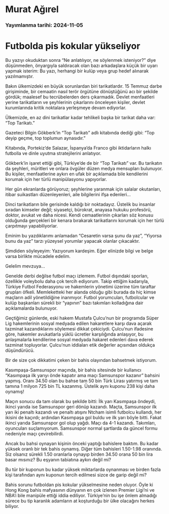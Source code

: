 # Murat Ağırel

### Yayımlanma tarihi: 2024-11-05

# Futbolda pis kokular yükseliyor

Bu yazıyı okuduktan sonra “Ne anlatılıyor, ne söylenmek isteniyor?” diye düşünmeden, önyargıyla saldıracak olan bazı arkadaşlara küçük bir uyarı yapmak isterim: Bu yazı, herhangi bir kulüp veya grup hedef alınarak yazılmamıştır.

Bakın ülkemizdeki en büyük sorunlardan biri tarikatlardır. 15 Temmuz darbe girişiminde, bir cemaatin nasıl terör örgütüne dönüştüğünü acı bir şekilde gördük; maalesef bu tecrübelerden ders çıkarmadık. Devlet menfaatleri yerine tarikatların ve şeyhlerinin çıkarlarını önceleyen kişiler, devlet kurumlarında kritik noktalara yerleşmeye devam ediyorlar.

Ülkemizde, en az dini tarikatlar kadar tehlikeli başka bir tarikat daha var: “Top Tarikatı.”

Gazeteci Bilgin Gökberk’in “Top Tarikatı” adlı kitabında dediği gibi: “Top deyip geçme, top toplumun aynasıdır.”

Kitabında, Portekiz’de Salazar, İspanya’da Franco gibi iktidarların halkı futbolla ve dinle uyutma stratejilerini anlatıyor.

Gökberk’in işaret ettiği gibi, Türkiye’de de bir “Top Tarikatı” var. Bu tarikatın da şeyhleri, müritleri ve onlara övgüler düzen medya mensupları bulunuyor. Bu kişiler, menfaatlerine aykırı en ufak bir açıklamada bile kendilerini korumak için her türlü manipülasyonu yapıyorlar.

Her gün ekranlarda görüyoruz; şeyhlerine yaranmak için salalar okutanları, itibar suikastları düzenleyenleri, aile bilgilerini ifşa edenleri...

Dinci tarikatların bile gerisinde kaldığı bir noktadayız. Üstelik bu insanlar sıradan kimseler değil; siyasetçi, bürokrat, anayasa hukuku profesörü, doktor, avukat ve daha nicesi. Kendi cemaatlerinin çıkarları söz konusu olduğunda gerçekleri bir kenara bırakarak tarikatlarını korumak için her türlü çarpıtmayı yapabiliyorlar.

Eminim bu yazdıklarımı anlamadan “Cesaretin varsa şunu da yaz”, “Yiyorsa bunu da yaz” tarzı yüzeysel yorumlar yapacak olanlar çıkacaktır.

Şimdiden söyleyeyim: Yazıyorum kardeşim. Eğer elinizde bilgi ve belge varsa birlikte mücadele edelim.

Gelelim mevzuya...

Genelde derbi değilse futbol maçı izlemem. Futbol dışındaki sporları, özellikle voleybolu daha çok tercih ediyorum. Takip ettiğim kadarıyla, Türkiye Futbol Federasyonu ve hakemlerin yönetimi üzerine tüm taraftar grupları öfkeli. Memleketteki her alanda olduğu gibi burada da hiç kimse maçların adil yönetildiğine inanmıyor. Futbol yorumcuları, futbolcular ve kulüp başkanları sürekli bir “yapının” bazı takımları kolladığına dair açıklamalarda bulunuyor.

Geçtiğimiz günlerde, eski hakem Mustafa Çulcu’nun bir programda Süper Lig hakemlerinin sosyal medyada edilen hakaretlere karşı dava açarak tazminat kazandıklarını söylemesi dikkat çekiciydi. Çulcu’nun ifadesine göre, hakemler avukatlarla yüklü ücretler karşılığında anlaşıyor, bu anlaşmalarla kendilerine sosyal medyada hakaret edenleri dava ederek tazminat topluyorlar. Çulcu’nun iddiaları etik değerler açısından oldukça düşündürücü.

Bir de size çok dikkatimi çeken bir bahis olayından bahsetmek istiyorum.

Kasımpaşa-Samsunspor maçında, bir bahis sitesinde bir kullanıcı “Kasımpaşa ilk yarıyı önde kapatır ama maçı Samsunspor kazanır” bahsini yapmış. Oranı 34.50 olan bu bahse tam 50 bin Türk Lirası yatırmış ve tam tamına 1 milyon 725 bin TL kazanmış. Üstelik aynı kuponu 238 kişi daha oynamış!

Maçın sonucu da tam olarak bu şekilde bitti: İlk yarı Kasımpaşa öndeydi, ikinci yarıda ise Samsunspor geri dönüp kazandı. Maçta, Samsunspor ilk yarı iki penaltı kazandı ve penaltı atışını Ntcham isimli futbolcu kullandı, her ikisini de kaçırdı; ardından Kasımpaşa gol buldu ve ilk yarı böyle bitti. Fakat ikinci yarıda Samsunspor gol olup yağdı. Maçı da 4-1 kazandı. Takımları, oyuncuları suçlamıyorum. Samsunspor normal şartlarda da güncel formu nedeniyle maçı çevirebilirdi.

Ancak bu bahsi oynayan kişinin önceki yaptığı bahislere baktım. Bu kadar yüksek oranlı bir tek bahis oynamış. Diğer tüm bahisleri 1.50-1.98 oranında. Siz olsanız sürekli 1.50 oranlarla oynayıp birden 34.50 orana 50 bin lira basar mısınız? Bu eşyanın tabiatına aykırı değil mi?

Bu tür bir kuponun bu kadar yüksek miktarlarda oynanması ve birden fazla kişi tarafından aynı kuponun tercih edilmesi sizce de garip değil mi?

Bahis sorunu futboldan pis kokular yükselmesine neden oluyor. Öyle ki Hong Kong bahis mafyasının dünyanın en çok izlenen Premier Ligi’ni ve NBA’i bile manipüle ettiği iddia ediliyor. Türkiye’nin bu işe önlem almadığı sürece bu tip karanlık adamların at koşturduğu bir ülke olacağını herkes biliyor.

